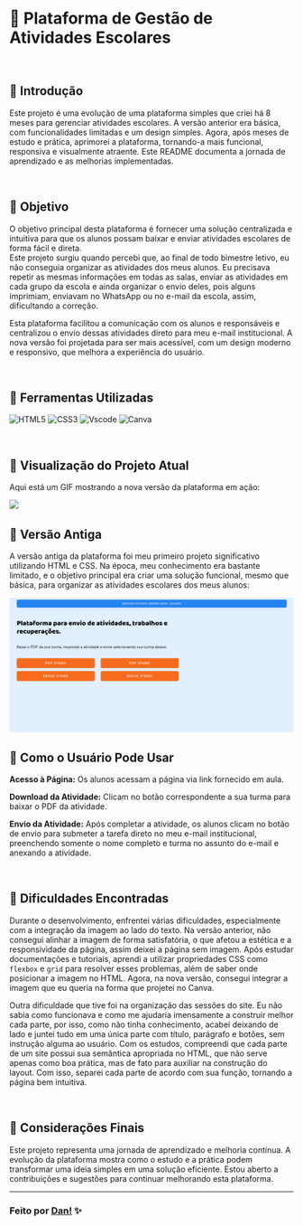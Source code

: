 # 📂 Plataforma de Gestão de Atividades Escolares
<br>

## 📌 Introdução
Este projeto é uma evolução de uma plataforma simples que criei há 8 meses para gerenciar atividades escolares. A versão anterior era básica, com funcionalidades limitadas e um design simples. Agora, após meses de estudo e prática, aprimorei a plataforma, tornando-a mais funcional, responsiva e visualmente atraente. Este README documenta a jornada de aprendizado e as melhorias implementadas.

<br>

## 📌 Objetivo
O objetivo principal desta plataforma é fornecer uma solução centralizada e intuitiva para que os alunos possam baixar e enviar atividades escolares de forma fácil e direta. <br>
Este projeto surgiu quando percebi que, ao final de todo bimestre letivo, eu não conseguia organizar as atividades dos meus alunos. Eu precisava repetir as mesmas informações em todas as salas, enviar as atividades em cada grupo da escola e ainda organizar o envio deles, pois alguns imprimiam, enviavam no WhatsApp ou no e-mail da escola, assim, dificultando a correção. 
<br>

Esta plataforma facilitou a comunicação com os alunos e responsáveis e centralizou o envio dessas atividades direto para meu e-mail institucional. A nova versão foi projetada para ser mais acessível, com um design moderno e responsivo, que melhora a experiência do usuário.

<br>

## 📌 Ferramentas Utilizadas
![HTML5](https://img.shields.io/badge/html5-%23E34F26.svg?style=for-the-badge&logo=html5&logoColor=white)
![CSS3](https://img.shields.io/badge/css3-%231572B6.svg?style=for-the-badge&logo=css3&logoColor=white)
![Vscode](https://img.shields.io/badge/Visual%20Studio%20Code-0078d7.svg?style=for-the-badge&logo=visual-studio-code&logoColor=white)
![Canva](https://img.shields.io/badge/Canva-%2300C4CC.svg?style=for-the-badge&logo=Canva&logoColor=white)

<br>

## 📌 Visualização do Projeto Atual
Aqui está um GIF mostrando a nova versão da plataforma em ação:

<img src="src/image/projeto-atual.gif"/>

<br>

## 📌 Versão Antiga
A versão antiga da plataforma foi meu primeiro projeto significativo utilizando HTML e CSS. Na época, meu conhecimento era bastante limitado, e o objetivo principal era criar uma solução funcional, mesmo que básica, para organizar as atividades escolares dos meus alunos:

<img src="src/image/projeto-atividades-antes.png"/>

<br>

## 📌 Como o Usuário Pode Usar
**Acesso à Página:** Os alunos acessam a página via link fornecido em aula.

**Download da Atividade:** Clicam no botão correspondente a sua turma para baixar o PDF da atividade.

**Envio da Atividade:** Após completar a atividade, os alunos clicam no botão de envio para submeter a tarefa direto no meu e-mail institucional, preenchendo somente o nome completo e turma no assunto do e-mail e anexando a atividade.

<br>

## 📌 Dificuldades Encontradas
Durante o desenvolvimento, enfrentei várias dificuldades, especialmente com a integração da imagem ao lado do texto. Na versão anterior, não consegui alinhar a imagem de forma satisfatória, o que afetou a estética e a responsividade da página, assim deixei a página sem imagem. Após estudar documentações e tutoriais, aprendi a utilizar propriedades CSS como `flexbox` e `grid` para resolver esses problemas, além de saber onde posicionar a imagem no HTML. Agora, na nova versão, consegui integrar a imagem que eu queria na forma que projetei no Canva. 
<br>

Outra dificuldade que tive foi na organização das sessões do site. Eu não sabia como funcionava e como me ajudaria imensamente a construir melhor cada parte, por isso, como não tinha conhecimento, acabei deixando de lado e juntei tudo em uma única parte com título, parágrafo e botões, sem instrução alguma ao usuário. Com os estudos, compreendi que cada parte de um site possui sua semântica apropriada no HTML, que não serve apenas como boa prática, mas de fato para auxiliar na construção do layout. Com isso, separei cada parte de acordo com sua função, tornando a página bem intuitiva. 

<br>

## 📌 Considerações Finais
Este projeto representa uma jornada de aprendizado e melhoria contínua. A evolução da plataforma mostra como o estudo e a prática podem transformar uma ideia simples em uma solução eficiente. Estou aberto a contribuições e sugestões para continuar melhorando esta plataforma.

---

### Feito por [Dan!](https://github.com/danvasquesc) :sparkles: 
